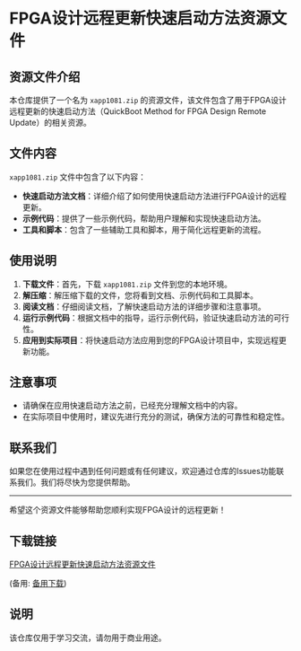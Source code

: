 # FPGA设计远程更新快速启动方法资源文件

## 资源文件介绍

本仓库提供了一个名为 `xapp1081.zip` 的资源文件，该文件包含了用于FPGA设计远程更新的快速启动方法（QuickBoot Method for FPGA Design Remote Update）的相关资源。

## 文件内容

`xapp1081.zip` 文件中包含了以下内容：

- **快速启动方法文档**：详细介绍了如何使用快速启动方法进行FPGA设计的远程更新。
- **示例代码**：提供了一些示例代码，帮助用户理解和实现快速启动方法。
- **工具和脚本**：包含了一些辅助工具和脚本，用于简化远程更新的流程。

## 使用说明

1. **下载文件**：首先，下载 `xapp1081.zip` 文件到您的本地环境。
2. **解压缩**：解压缩下载的文件，您将看到文档、示例代码和工具脚本。
3. **阅读文档**：仔细阅读文档，了解快速启动方法的详细步骤和注意事项。
4. **运行示例代码**：根据文档中的指导，运行示例代码，验证快速启动方法的可行性。
5. **应用到实际项目**：将快速启动方法应用到您的FPGA设计项目中，实现远程更新功能。

## 注意事项

- 请确保在应用快速启动方法之前，已经充分理解文档中的内容。
- 在实际项目中使用时，建议先进行充分的测试，确保方法的可靠性和稳定性。

## 联系我们

如果您在使用过程中遇到任何问题或有任何建议，欢迎通过仓库的Issues功能联系我们。我们将尽快为您提供帮助。

---

希望这个资源文件能够帮助您顺利实现FPGA设计的远程更新！

## 下载链接
[FPGA设计远程更新快速启动方法资源文件](https://pan.quark.cn/s/a9ee298d33eb) 

(备用: [备用下载](https://pan.baidu.com/s/1iOaKq-zLu7qooBp8feKncw?pwd=1234))

## 说明

该仓库仅用于学习交流，请勿用于商业用途。
